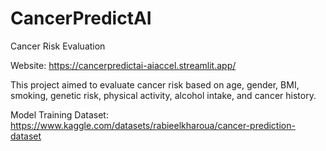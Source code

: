 # CancerPredictAI

Cancer Risk Evaluation

Website:
https://cancerpredictai-aiaccel.streamlit.app/

This project aimed to evaluate cancer risk based on age, gender, BMI, smoking, genetic risk, physical activity, alcohol intake, and cancer history.  

Model Training Dataset:
https://www.kaggle.com/datasets/rabieelkharoua/cancer-prediction-dataset
